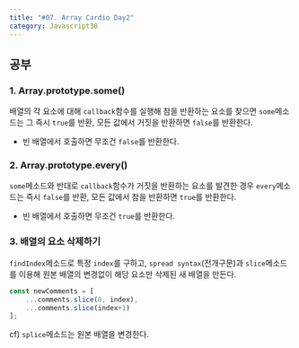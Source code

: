 ```yaml
---
title: "#07. Array Cardio Day2"
category: Javascript30
---
```


## 공부
### 1. Array.prototype.some()
배열의 각 요소에 대해 `callback`함수를 실행해 참을 반환하는 요소를 찾으면 `some`메소드는 그 즉시 `true`를 반환, 모든 값에서 거짓을 반환하면 `false`를 반환한다.
- 빈 배열에서 호출하면 무조건 `false`를 반환한다. 


### 2. Array.prototype.every()
`some`메소드와 반대로 `callback`함수가 거짓을 반환하는 요소를 발견한 경우 `every`메소드는 즉시 `false`를 반환, 모든 값에서 참을 반환하면 `true`를 반환한다. 
- 빈 배열에서 호출하면 무조건 `true`를 반환한다. 



### 3. 배열의 요소 삭제하기
`findIndex`메소드로 특정 `index`를 구하고, `spread syntax`(전개구문)과 `slice`메소드를 이용해 원본 배열의 변경없이 해당 요소만 삭제된 새 배열을 만든다. 

```javascript
const newComments = [
    ...comments.slice(0, index), 
    ...comments.slice(index+1)
];
```

cf) `splice`메소드는 원본 배열을 변경한다. 



